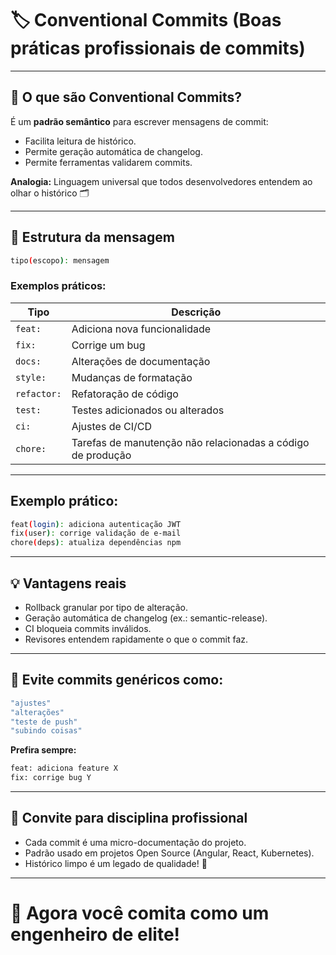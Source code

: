 # 🏷️ Conventional Commits (Boas práticas profissionais de commits)

---

## 🎯 O que são Conventional Commits?

É um **padrão semântico** para escrever mensagens de commit:

- Facilita leitura de histórico.
- Permite geração automática de changelog.
- Permite ferramentas validarem commits.

**Analogia:** Linguagem universal que todos desenvolvedores entendem ao olhar o histórico 🗂️

---

## 📝 Estrutura da mensagem

```bash
tipo(escopo): mensagem
```

### Exemplos práticos:

| Tipo | Descrição |
| ---- | --------- |
| `feat:` | Adiciona nova funcionalidade |
| `fix:` | Corrige um bug |
| `docs:` | Alterações de documentação |
| `style:` | Mudanças de formatação |
| `refactor:` | Refatoração de código |
| `test:` | Testes adicionados ou alterados |
| `ci:` | Ajustes de CI/CD |
| `chore:` | Tarefas de manutenção não relacionadas a código de produção |

---

## Exemplo prático:

```bash
feat(login): adiciona autenticação JWT
fix(user): corrige validação de e-mail
chore(deps): atualiza dependências npm
```

---

## 💡 Vantagens reais

- Rollback granular por tipo de alteração.
- Geração automática de changelog (ex.: semantic-release).
- CI bloqueia commits inválidos.
- Revisores entendem rapidamente o que o commit faz.

---

## 🛑 Evite commits genéricos como:

```bash
"ajustes"
"alterações"
"teste de push"
"subindo coisas"
```

**Prefira sempre:**

```bash
feat: adiciona feature X
fix: corrige bug Y
```

---

## 📄 Convite para disciplina profissional

- Cada commit é uma micro-documentação do projeto.
- Padrão usado em projetos Open Source (Angular, React, Kubernetes).
- Histórico limpo é um legado de qualidade! 🎯

---

# 🚀 Agora você comita como um engenheiro de elite!